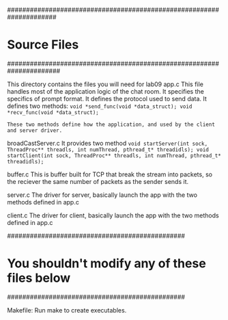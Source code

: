 #####################################################################
# Source Files
######################################################################

This directory contains the files you will need for lab09
app.c
    This file handles most of the application logic of the chat room.
    It specifies the specifics of prompt format. It defines the protocol
    used to send data.
    It defines two methods:
    ```
        void *send_func(void *data_struct);
        void *recv_func(void *data_struct);
    ```
    
    These two methods define how the application, and used by the client
    and server driver.

broadCastServer.c
    It provides two method 
    ```
        void startServer(int sock, ThreadProc** threadls, int numThread, pthread_t* threadidls);
        void startClient(int sock, ThreadProc** threadls, int numThread, pthread_t* threadidls);
    ```

    
buffer.c
    This is buffer built for TCP that break the stream into packets, so
    the reciever the same number of packets as the sender sends it.

server.c
    The driver for server, basically launch the app with the two methods
    defined in app.c
    
client.c
    The driver for client, basically launch the app with the two methods
    defined in app.c
    
###############################################
# You shouldn't modify any of these files below
###############################################

Makefile:
    Run make to create executables.

